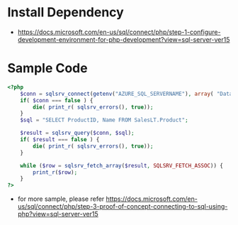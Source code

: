 # Install Dependency

* https://docs.microsoft.com/en-us/sql/connect/php/step-1-configure-development-environment-for-php-development?view=sql-server-ver15

# Sample Code

```php
<?php
    $conn = sqlsrv_connect(getenv("AZURE_SQL_SERVERNAME"), array( "Database" => getenv("AZURE_SQL_DATABASE"), "UID" => getenv("AZURE_SQL_UID"), "PWD" => getenv("AZURE_SQL_PWD")));
    if( $conn === false ) {
        die( print_r( sqlsrv_errors(), true));
    }
    $sql = "SELECT ProductID, Name FROM SalesLT.Product";

    $result = sqlsrv_query($conn, $sql);
    if( $result === false ) {
        die( print_r( sqlsrv_errors(), true));
    }

    while ($row = sqlsrv_fetch_array($result, SQLSRV_FETCH_ASSOC)) {
        print_r($row);
    }
?>
```

* for more sample, please refer https://docs.microsoft.com/en-us/sql/connect/php/step-3-proof-of-concept-connecting-to-sql-using-php?view=sql-server-ver15
